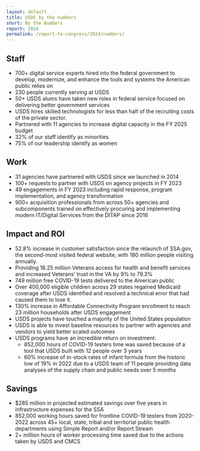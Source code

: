 ```yaml
---
layout: default
title: USDS by the numbers
short: By the Numbers
report: 2024
permalink: /report-to-congress/2024/numbers/
---
```

##  Staff

- 700+ digital service experts hired into the federal government to develop, modernize, and enhance the tools and systems the American public relies on
- 230 people currently serving at USDS
- 50+ USDS alums have taken new roles in federal service focused on delivering better government services
- USDS hires skilled technologists for less than half of the recruiting costs of the private sector. 
- Partnered with 11 agencies to increase digital capacity in the FY 2025 budget
- 32% of our staff identify as minorities
- 75% of our leadership identify as women

## Work

- 31 agencies have partnered with USDS since we launched in 2014
- 100+ requests to partner with USDS on agency projects in FY 2023
- 49 engagements in FY 2023 including rapid response, program implementation, and agency transformation 
- 900+ acquisition professionals from across 50+ agencies and subcomponents trained on effectively procuring and implementing modern IT/Digital Services from the DITAP since 2016

##  Impact and ROI

- 52.8% increase in customer satisfaction since the relaunch of SSA.gov, the second-most visited federal website, with 180 million people visiting annually.
- Providing 18.25 million Veterans access for health and benefit services and increased Veterans’ trust in the VA by 9% to 79.3% 
- 749 million free COVID-19 tests delivered to the American public 
- Over 400,000 eligible children across 29 states regained Medicaid coverage after USDS identified and resolved a technical error that had caused them to lose it.
- 130% increase in Affordable Connectivity Program enrollment to reach 23 million households after USDS engagement
- USDS projects have touched a majority of the United States population
- USDS is able to invest baseline resources to partner with agencies and vendors to yield better scaled outcomes 
- USDS programs have an incredible return on investment: 
  - 852,000 hours of COVID-19 testers time was saved because of a tool that USDS built with 12 people over 3 years
  - 60% increase of in-stock rates of infant formula from the historic low of 19% in 2022 due to a USDS team of 11 people providing data analyses of the supply chain and public needs over 5 months

##  Savings

- $285 million in projected estimated savings over five years in infrastructure expenses for the SSA
- 852,000 working hours saved for frontline COVID-19 testers from 2020-2022 across 45+ local, state, tribal and territorial public health departments using Simple Report and/or Report Stream
- 2+ million hours of worker processing time saved due to the actions taken by USDS and CMCS

